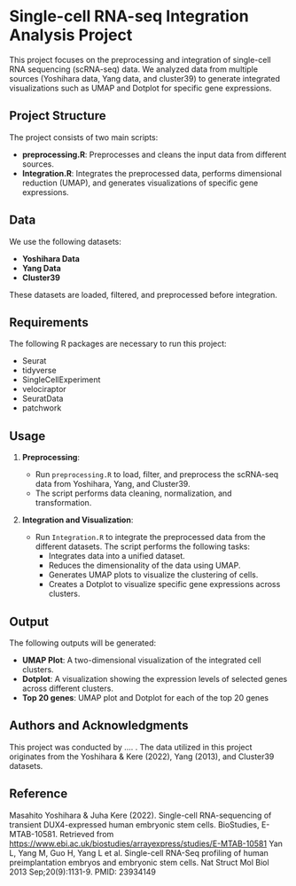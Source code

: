 # Single-cell RNA-seq Integration Analysis Project

This project focuses on the preprocessing and integration of single-cell RNA sequencing (scRNA-seq) data. We analyzed data from multiple sources (Yoshihara data, Yang data, and cluster39) to generate integrated visualizations such as UMAP and Dotplot for specific gene expressions.

## Project Structure

The project consists of two main scripts:
- **preprocessing.R**: Preprocesses and cleans the input data from different sources.
- **Integration.R**: Integrates the preprocessed data, performs dimensional reduction (UMAP), and generates visualizations of specific gene expressions.

## Data

We use the following datasets:
- **Yoshihara Data**
- **Yang Data**
- **Cluster39**

These datasets are loaded, filtered, and preprocessed before integration.

## Requirements

The following R packages are necessary to run this project:
- Seurat
- tidyverse
- SingleCellExperiment
- velociraptor
- SeuratData
- patchwork

## Usage

1. **Preprocessing**:
   - Run `preprocessing.R` to load, filter, and preprocess the scRNA-seq data from Yoshihara, Yang, and Cluster39.
   - The script performs data cleaning, normalization, and transformation.

2. **Integration and Visualization**:
   - Run `Integration.R` to integrate the preprocessed data from the different datasets. The script performs the following tasks:
     - Integrates data into a unified dataset.
     - Reduces the dimensionality of the data using UMAP.
     - Generates UMAP plots to visualize the clustering of cells.
     - Creates a Dotplot to visualize specific gene expressions across clusters.

## Output

The following outputs will be generated:
- **UMAP Plot**: A two-dimensional visualization of the integrated cell clusters.
- **Dotplot**: A visualization showing the expression levels of selected genes across different clusters.
- **Top 20 genes**: UMAP plot and Dotplot for each of the top 20 genes

## Authors and Acknowledgments

This project was conducted by .... . The data utilized in this project originates from the Yoshihara & Kere (2022), Yang (2013), and Cluster39 datasets.

## Reference

Masahito Yoshihara & Juha Kere (2022). Single-cell RNA-sequencing of transient DUX4-expressed human embryonic stem cells. BioStudies, E-MTAB-10581. Retrieved from https://www.ebi.ac.uk/biostudies/arrayexpress/studies/E-MTAB-10581
Yan L, Yang M, Guo H, Yang L et al. Single-cell RNA-Seq profiling of human preimplantation embryos and embryonic stem cells. Nat Struct Mol Biol 2013 Sep;20(9):1131-9. PMID: 23934149
